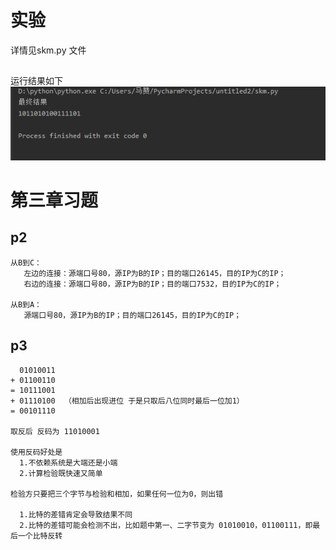 # 实验
详情见skm.py 文件
##
运行结果如下
![](hw5.png)
# 第三章习题
## p2
```
从B到C：
   左边的连接：源端口号80，源IP为B的IP；目的端口26145，目的IP为C的IP；
   右边的连接：源端口号80，源IP为B的IP；目的端口7532，目的IP为C的IP；

从B到A：
   源端口号80，源IP为B的IP；目的端口26145，目的IP为C的IP；
```
## p3
```
  01010011
+ 01100110
= 10111001
+ 01110100  （相加后出现进位 于是只取后八位同时最后一位加1）
= 00101110

取反后 反码为 11010001

使用反码好处是
  1.不依赖系统是大端还是小端
  2.计算检验既快速又简单
 
检验方只要把三个字节与检验和相加，如果任何一位为0，则出错

  1.比特的差错肯定会导致结果不同
  2.比特的差错可能会检测不出，比如题中第一、二字节变为 01010010，01100111，即最后一个比特反转


```
